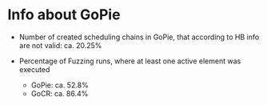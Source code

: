 # Info about GoPie

- Number of created scheduling chains in GoPie, that according to HB info are not valid: ca. 20.25%

- Percentage of Fuzzing runs, where at least one active element was executed
  - GoPie: ca. 52.8%
  - GoCR: ca. 86.4%